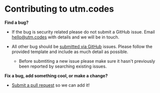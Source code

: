 # Contributing to utm.codes

**Find a bug?**

- If the bug is security related please do not submit a GitHub issue. Email hello@utm.codes with details and we will be in touch.

- All other bug should be [submitted via GitHub](https://github.com/asdfdotdev/utm.codes/issues) issues. Please follow the provided template and include as much detail as possible.
	- Before submtiting a new issue please make sure it hasn't previously been reported by searching existing issues.

**Fix a bug, add something cool, or make a change?**

- [Submit a pull request](https://github.com/asdfdotdev/utm.codes/pulls) so we can add it!
